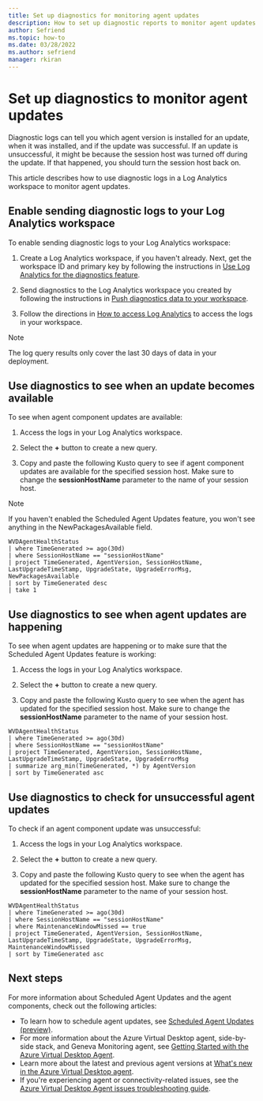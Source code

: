 ```yaml
---
title: Set up diagnostics for monitoring agent updates
description: How to set up diagnostic reports to monitor agent updates.
author: Sefriend
ms.topic: how-to
ms.date: 03/28/2022
ms.author: sefriend
manager: rkiran
---
```

# Set up diagnostics to monitor agent updates

Diagnostic logs can tell you which agent version is installed for an update, when it was installed, and if the update was successful. If an update is unsuccessful, it might be because the session host was turned off during the update. If that happened, you should turn the session host back on.

This article describes how to use diagnostic logs in a Log Analytics workspace to monitor agent updates.

## Enable sending diagnostic logs to your Log Analytics workspace

To enable sending diagnostic logs to your Log Analytics workspace:

1. Create a Log Analytics workspace, if you haven't already. Next, get the workspace ID and primary key by following the instructions in [Use Log Analytics for the diagnostics feature](diagnostics-log-analytics.md#before-you-get-started).

2. Send diagnostics to the Log Analytics workspace you created by following the instructions in [Push diagnostics data to your workspace](diagnostics-log-analytics.md#push-diagnostics-data-to-your-workspace). 

3. Follow the directions in [How to access Log Analytics](diagnostics-log-analytics.md#how-to-access-log-analytics) to access the logs in your workspace.

> [!NOTE]
> The log query results only cover the last 30 days of data in your deployment.

## Use diagnostics to see when an update becomes available

To see when agent component updates are available: 

1. Access the logs in your Log Analytics workspace.

2. Select the **+** button to create a new query.

3. Copy and paste the following Kusto query to see if agent component updates are available for the specified session host. Make sure to change the **sessionHostName** parameter to the name of your session host.

> [!NOTE]
> If you haven't enabled the Scheduled Agent Updates feature, you won't see anything in the NewPackagesAvailable field.

```kusto
WVDAgentHealthStatus 
| where TimeGenerated >= ago(30d) 
| where SessionHostName == "sessionHostName" 
| project TimeGenerated, AgentVersion, SessionHostName, LastUpgradeTimeStamp, UpgradeState, UpgradeErrorMsg, NewPackagesAvailable
| sort by TimeGenerated desc
| take 1
```

## Use diagnostics to see when agent updates are happening

To see when agent updates are happening or to make sure that the Scheduled Agent Updates feature is working: 

1. Access the logs in your Log Analytics workspace.

2. Select the **+** button to create a new query. 

3. Copy and paste the following Kusto query to see when the agent has updated for the specified session host. Make sure to change the **sessionHostName** parameter to the name of your session host.

```kusto
WVDAgentHealthStatus 
| where TimeGenerated >= ago(30d) 
| where SessionHostName == "sessionHostName" 
| project TimeGenerated, AgentVersion, SessionHostName, LastUpgradeTimeStamp, UpgradeState, UpgradeErrorMsg 
| summarize arg_min(TimeGenerated, *) by AgentVersion 
| sort by TimeGenerated asc 
``` 

## Use diagnostics to check for unsuccessful agent updates

To check if an agent component update was unsuccessful: 

1. Access the logs in your Log Analytics workspace.

2. Select the **+** button to create a new query.

3. Copy and paste the following Kusto query to see when the agent has updated for the specified session host. Make sure to change the **sessionHostName** parameter to the name of your session host.

```kusto
WVDAgentHealthStatus 
| where TimeGenerated >= ago(30d) 
| where SessionHostName == "sessionHostName"
| where MaintenanceWindowMissed == true
| project TimeGenerated, AgentVersion, SessionHostName, LastUpgradeTimeStamp, UpgradeState, UpgradeErrorMsg, MaintenanceWindowMissed
| sort by TimeGenerated asc 
``` 

## Next steps

For more information about Scheduled Agent Updates and the agent components, check out the following articles:

- To learn how to schedule agent updates, see [Scheduled Agent Updates (preview)](scheduled-agent-updates.md).
- For more information about the Azure Virtual Desktop agent, side-by-side stack, and Geneva Monitoring agent, see [Getting Started with the Azure Virtual Desktop Agent](agent-overview.md).
- Learn more about the latest and previous agent versions at [What's new in the Azure Virtual Desktop agent](whats-new-agent.md).
- If you're experiencing agent or connectivity-related issues, see the [Azure Virtual Desktop Agent issues troubleshooting guide](troubleshoot-agent.md).